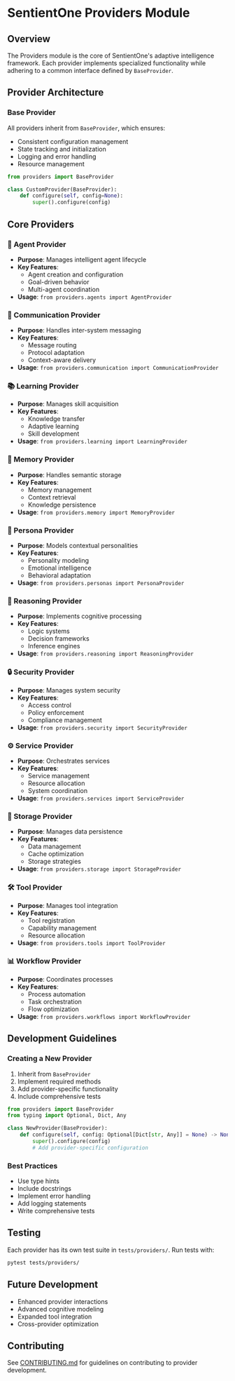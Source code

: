 # SentientOne Providers Module

## Overview
The Providers module is the core of SentientOne's adaptive intelligence framework. Each provider implements specialized functionality while adhering to a common interface defined by `BaseProvider`.

## Provider Architecture

### Base Provider
All providers inherit from `BaseProvider`, which ensures:
- Consistent configuration management
- State tracking and initialization
- Logging and error handling
- Resource management

```python
from providers import BaseProvider

class CustomProvider(BaseProvider):
    def configure(self, config=None):
        super().configure(config)
```

## Core Providers

### 🤖 Agent Provider
- **Purpose**: Manages intelligent agent lifecycle
- **Key Features**:
  - Agent creation and configuration
  - Goal-driven behavior
  - Multi-agent coordination
- **Usage**: `from providers.agents import AgentProvider`

### 💬 Communication Provider
- **Purpose**: Handles inter-system messaging
- **Key Features**:
  - Message routing
  - Protocol adaptation
  - Context-aware delivery
- **Usage**: `from providers.communication import CommunicationProvider`

### 📚 Learning Provider
- **Purpose**: Manages skill acquisition
- **Key Features**:
  - Knowledge transfer
  - Adaptive learning
  - Skill development
- **Usage**: `from providers.learning import LearningProvider`

### 🧠 Memory Provider
- **Purpose**: Handles semantic storage
- **Key Features**:
  - Memory management
  - Context retrieval
  - Knowledge persistence
- **Usage**: `from providers.memory import MemoryProvider`

### 👤 Persona Provider
- **Purpose**: Models contextual personalities
- **Key Features**:
  - Personality modeling
  - Emotional intelligence
  - Behavioral adaptation
- **Usage**: `from providers.personas import PersonaProvider`

### 🎯 Reasoning Provider
- **Purpose**: Implements cognitive processing
- **Key Features**:
  - Logic systems
  - Decision frameworks
  - Inference engines
- **Usage**: `from providers.reasoning import ReasoningProvider`

### 🔒 Security Provider
- **Purpose**: Manages system security
- **Key Features**:
  - Access control
  - Policy enforcement
  - Compliance management
- **Usage**: `from providers.security import SecurityProvider`

### ⚙️ Service Provider
- **Purpose**: Orchestrates services
- **Key Features**:
  - Service management
  - Resource allocation
  - System coordination
- **Usage**: `from providers.services import ServiceProvider`

### 💾 Storage Provider
- **Purpose**: Manages data persistence
- **Key Features**:
  - Data management
  - Cache optimization
  - Storage strategies
- **Usage**: `from providers.storage import StorageProvider`

### 🛠️ Tool Provider
- **Purpose**: Manages tool integration
- **Key Features**:
  - Tool registration
  - Capability management
  - Resource allocation
- **Usage**: `from providers.tools import ToolProvider`

### 📊 Workflow Provider
- **Purpose**: Coordinates processes
- **Key Features**:
  - Process automation
  - Task orchestration
  - Flow optimization
- **Usage**: `from providers.workflows import WorkflowProvider`

## Development Guidelines

### Creating a New Provider
1. Inherit from `BaseProvider`
2. Implement required methods
3. Add provider-specific functionality
4. Include comprehensive tests

```python
from providers import BaseProvider
from typing import Optional, Dict, Any

class NewProvider(BaseProvider):
    def configure(self, config: Optional[Dict[str, Any]] = None) -> None:
        super().configure(config)
        # Add provider-specific configuration
```

### Best Practices
- Use type hints
- Include docstrings
- Implement error handling
- Add logging statements
- Write comprehensive tests

## Testing
Each provider has its own test suite in `tests/providers/`. Run tests with:
```bash
pytest tests/providers/
```

## Future Development
- Enhanced provider interactions
- Advanced cognitive modeling
- Expanded tool integration
- Cross-provider optimization

## Contributing
See [CONTRIBUTING.md](../CONTRIBUTING.md) for guidelines on contributing to provider development.

